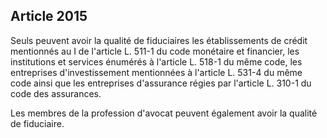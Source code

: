 Article 2015
----
Seuls peuvent avoir la qualité de fiduciaires les établissements de crédit
mentionnés au I de l'article L. 511-1 du code monétaire et financier, les
institutions et services énumérés à l'article L. 518-1 du même code, les
entreprises d'investissement mentionnées à l'article L. 531-4 du même code ainsi
que les entreprises d'assurance régies par l'article L. 310-1 du code des
assurances.

Les membres de la profession d'avocat peuvent également avoir la qualité de
fiduciaire.
